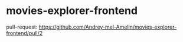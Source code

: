 # movies-explorer-frontend


pull-request: https://github.com/Andrey-mel-Amelin/movies-explorer-frontend/pull/2